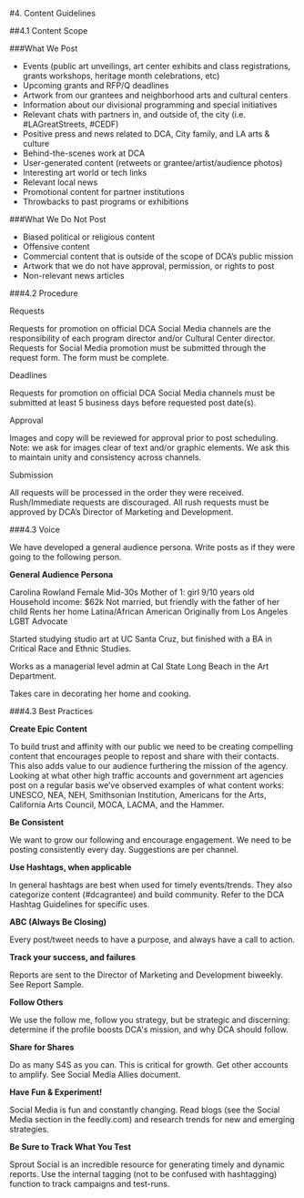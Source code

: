 #4. Content Guidelines

##4.1 Content Scope

###What We Post

* Events (public art unveilings, art center exhibits and class registrations, grants workshops, heritage month celebrations, etc) 
* Upcoming grants and RFP/Q deadlines
* Artwork from our grantees and neighborhood arts and cultural centers
* Information about our divisional programming and special initiatives
* Relevant chats with partners in, and outside of, the city (i.e. #LAGreatStreets, #CEDF)
* Positive press and news related to DCA, City family, and LA arts & culture
* Behind-the-scenes work at DCA
* User-generated content (retweets or grantee/artist/audience photos)
* Interesting art world or tech links
* Relevant local news
* Promotional content for partner institutions
* Throwbacks to past programs or exhibitions

###What We Do Not Post

* Biased political or religious content
* Offensive content
* Commercial content that is outside of the scope of DCA’s public mission
* Artwork that we do not have approval, permission, or rights to post
* Non-relevant news articles

###4.2 Procedure

Requests

Requests for promotion on official DCA Social Media channels are the responsibility of each program director and/or Cultural Center director. Requests for Social Media promotion must be submitted through the request form. The form must be complete.

Deadlines

Requests for promotion on official DCA Social Media channels must be submitted at least 5 business days before requested post date(s).

Approval

Images and copy will be reviewed for approval prior to post scheduling. Note: we ask for images clear of text and/or graphic elements. We ask this to maintain unity and consistency across channels.

Submission

All requests will be processed in the order they were received. Rush/Immediate requests are discouraged. All rush requests must be approved by DCA’s Director of Marketing and Development.

###4.3 Voice

We have developed a general audience persona. Write posts as if they were going to the following person.

**General Audience Persona**

Carolina Rowland
Female
Mid-30s
Mother of 1: girl 9/10 years old
Household income: $62k
Not married, but friendly with the father of her child
Rents her home
Latina/African American
Originally from Los Angeles
LGBT Advocate

Started studying studio art at UC Santa Cruz, but finished with a BA in Critical Race and Ethnic Studies.

Works as a managerial level admin at Cal State Long Beach in the Art Department.

Takes care in decorating her home and cooking.

###4.3 Best Practices

**Create Epic Content**

To build trust and affinity with our public we need to be creating compelling content that encourages people to repost and share with their contacts. This also adds value to our audience furthering the mission of the agency. Looking at what other high traffic accounts and government art agencies post on a regular basis we’ve observed examples of what content works: UNESCO, NEA, NEH, Smithsonian Institution, Americans for the Arts, California Arts Council, MOCA, LACMA, and the Hammer.

**Be Consistent**

We want to grow our following and encourage engagement. We need to be posting consistently every day. Suggestions are per channel.

**Use Hashtags, when applicable**

In general hashtags are best when used for timely events/trends. They also categorize content (#dcagrantee) and build community. Refer to the DCA Hashtag Guidelines for specific uses.

**ABC (Always Be Closing)**

Every post/tweet needs to have a purpose, and always have a call to action.

**Track your success, and failures**

Reports are sent to the Director of Marketing and Development biweekly. See Report Sample.

**Follow Others**

We use the follow me, follow you strategy, but be strategic and discerning: determine if the profile boosts DCA's mission, and why DCA should follow.

**Share for Shares**

Do as many S4S as you can. This is critical for growth. Get other accounts to amplify. See Social Media Allies document.

**Have Fun & Experiment!**

Social Media is fun and constantly changing. Read blogs (see the Social Media section in the feedly.com) and research trends for new and emerging strategies.

**Be Sure to Track What You Test**

Sprout Social is an incredible resource for generating timely and dynamic reports. Use the internal tagging (not to be confused with hashtagging) function to track campaigns and test-runs. 
